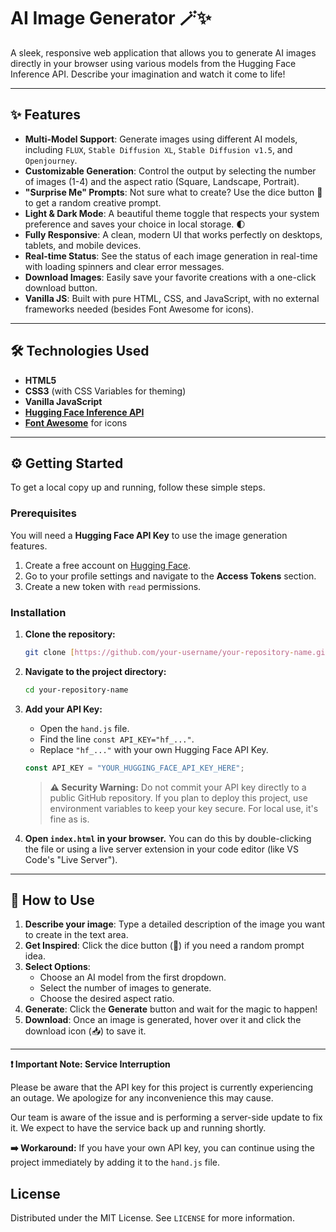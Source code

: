 # AI Image Generator 🪄✨

A sleek, responsive web application that allows you to generate AI images directly in your browser using various models from the Hugging Face Inference API. Describe your imagination and watch it come to life!




---

## ✨ Features

-   **Multi-Model Support**: Generate images using different AI models, including `FLUX`, `Stable Diffusion XL`, `Stable Diffusion v1.5`, and `Openjourney`.
-   **Customizable Generation**: Control the output by selecting the number of images (1-4) and the aspect ratio (Square, Landscape, Portrait).
-   **"Surprise Me" Prompts**: Not sure what to create? Use the dice button 🎲 to get a random creative prompt.
-   **Light & Dark Mode**: A beautiful theme toggle that respects your system preference and saves your choice in local storage. 🌓
-   **Fully Responsive**: A clean, modern UI that works perfectly on desktops, tablets, and mobile devices.
-   **Real-time Status**: See the status of each image generation in real-time with loading spinners and clear error messages.
-   **Download Images**: Easily save your favorite creations with a one-click download button.
-   **Vanilla JS**: Built with pure HTML, CSS, and JavaScript, with no external frameworks needed (besides Font Awesome for icons).

---

## 🛠️ Technologies Used

-   **HTML5**
-   **CSS3** (with CSS Variables for theming)
-   **Vanilla JavaScript**
-   **[Hugging Face Inference API](https://huggingface.co/inference-api)**
-   **[Font Awesome](https://fontawesome.com/)** for icons

---

## ⚙️ Getting Started

To get a local copy up and running, follow these simple steps.

### Prerequisites

You will need a **Hugging Face API Key** to use the image generation features.

1.  Create a free account on [Hugging Face](https://huggingface.co/join).
2.  Go to your profile settings and navigate to the **Access Tokens** section.
3.  Create a new token with `read` permissions.

### Installation

1.  **Clone the repository:**
    ```sh
    git clone [https://github.com/your-username/your-repository-name.git](https://github.com/your-username/your-repository-name.git)
    ```
2.  **Navigate to the project directory:**
    ```sh
    cd your-repository-name
    ```
3.  **Add your API Key:**
    -   Open the `hand.js` file.
    -   Find the line `const API_KEY="hf_..."`.
    -   Replace `"hf_..."` with your own Hugging Face API Key.

    ```javascript
    const API_KEY = "YOUR_HUGGING_FACE_API_KEY_HERE";
    ```

    > **⚠️ Security Warning:**
    > Do not commit your API key directly to a public GitHub repository. If you plan to deploy this project, use environment variables to keep your key secure. For local use, it's fine as is.

4.  **Open `index.html` in your browser.**
    You can do this by double-clicking the file or using a live server extension in your code editor (like VS Code's "Live Server").

---

## 📖 How to Use

1.  **Describe your image**: Type a detailed description of the image you want to create in the text area.
2.  **Get Inspired**: Click the dice button (🎲) if you need a random prompt idea.
3.  **Select Options**:
    -   Choose an AI model from the first dropdown.
    -   Select the number of images to generate.
    -   Choose the desired aspect ratio.
4.  **Generate**: Click the **Generate** button and wait for the magic to happen!
5.  **Download**: Once an image is generated, hover over it and click the download icon (📥) to save it.

 --- 
**❗ Important Note: Service Interruption**

Please be aware that the API key for this project is currently experiencing an outage. We apologize for any inconvenience this may cause.

Our team is aware of the issue and is performing a server-side update to fix it. We expect to have the service back up and running shortly.

**➡️ Workaround:** If you have your own API key, you can continue using the project immediately by adding it to the `hand.js` file.

## License

Distributed under the MIT License. See `LICENSE` for more information.
